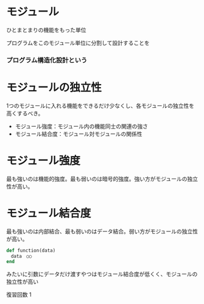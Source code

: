 # モジュール
ひとまとまりの機能をもった単位

プログラムをこのモジュール単位に分割して設計することを
### プログラム構造化設計という

# モジュールの独立性
1つのモジュールに入れる機能をできるだけ少なくし、各モジュールの独立性を高くするべき。
- モジュール強度：モジュール内の機能同士の関連の強さ
- モジュール結合度：モジュール対モジュールの関係性

# モジュール強度
最も強いのは機能的強度。最も弱いのは暗号的強度。強い方がモジュールの独立性が高い。

# モジュール結合度
最も強いのは内部結合、最も弱いのはデータ結合。弱い方がモジュールの独立性が高い。

```ruby
def function(data)
　data　○○
end
```
みたいに引数にデータだけ渡すやつはモジュール結合度が低くく、モジュールの独立性が高い

復習回数 1